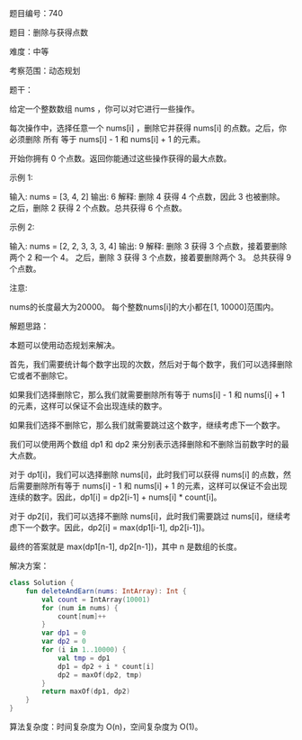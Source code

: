 题目编号：740

题目：删除与获得点数

难度：中等

考察范围：动态规划

题干：

给定一个整数数组 nums ，你可以对它进行一些操作。

每次操作中，选择任意一个 nums[i] ，删除它并获得 nums[i] 的点数。之后，你必须删除 所有 等于 nums[i] - 1 和 nums[i] + 1 的元素。

开始你拥有 0 个点数。返回你能通过这些操作获得的最大点数。

示例 1:

输入: nums = [3, 4, 2]
输出: 6
解释: 
删除 4 获得 4 个点数，因此 3 也被删除。
之后，删除 2 获得 2 个点数。总共获得 6 个点数。

示例 2:

输入: nums = [2, 2, 3, 3, 3, 4]
输出: 9
解释: 
删除 3 获得 3 个点数，接着要删除两个 2 和一个 4。
之后，删除 3 获得 3 个点数，接着要删除两个 3。
总共获得 9 个点数。

注意:

nums的长度最大为20000。
每个整数nums[i]的大小都在[1, 10000]范围内。

解题思路：

本题可以使用动态规划来解决。

首先，我们需要统计每个数字出现的次数，然后对于每个数字，我们可以选择删除它或者不删除它。

如果我们选择删除它，那么我们就需要删除所有等于 nums[i] - 1 和 nums[i] + 1 的元素，这样可以保证不会出现连续的数字。

如果我们选择不删除它，那么我们就需要跳过这个数字，继续考虑下一个数字。

我们可以使用两个数组 dp1 和 dp2 来分别表示选择删除和不删除当前数字时的最大点数。

对于 dp1[i]，我们可以选择删除 nums[i]，此时我们可以获得 nums[i] 的点数，然后需要删除所有等于 nums[i] - 1 和 nums[i] + 1 的元素，这样可以保证不会出现连续的数字。因此，dp1[i] = dp2[i-1] + nums[i] * count[i]。

对于 dp2[i]，我们可以选择不删除 nums[i]，此时我们需要跳过 nums[i]，继续考虑下一个数字。因此，dp2[i] = max(dp1[i-1], dp2[i-1])。

最终的答案就是 max(dp1[n-1], dp2[n-1])，其中 n 是数组的长度。

解决方案：

```kotlin
class Solution {
    fun deleteAndEarn(nums: IntArray): Int {
        val count = IntArray(10001)
        for (num in nums) {
            count[num]++
        }
        var dp1 = 0
        var dp2 = 0
        for (i in 1..10000) {
            val tmp = dp1
            dp1 = dp2 + i * count[i]
            dp2 = maxOf(dp2, tmp)
        }
        return maxOf(dp1, dp2)
    }
}
```

算法复杂度：时间复杂度为 O(n)，空间复杂度为 O(1)。